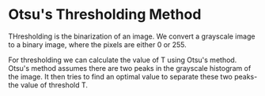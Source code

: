 # **Otsu's Thresholding Method**

THresholding is the binarization of an image. We convert a grayscale image to a binary image, where the pixels are either 0 or 255.

For thresholding we can calculate the value of T using Otsu's method. 
Otsu's method assumes there are two peaks in the grayscale histogram of the image. It then tries to find an optimal value to separate these two peaks- the value of threshold T. 


